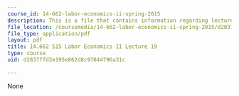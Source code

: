 ```yaml
---
course_id: 14-662-labor-economics-ii-spring-2015
description: This is a file that contains information regarding lecture 19.
file_location: /coursemedia/14-662-labor-economics-ii-spring-2015/d2837ffd3e195e862d8c97044796a31c_MIT14_662S15_lecnotes19.pdf
file_type: application/pdf
layout: pdf
title: 14.662 S15 Labor Economics II Lecture 19
type: course
uid: d2837ffd3e195e862d8c97044796a31c

---
```

None